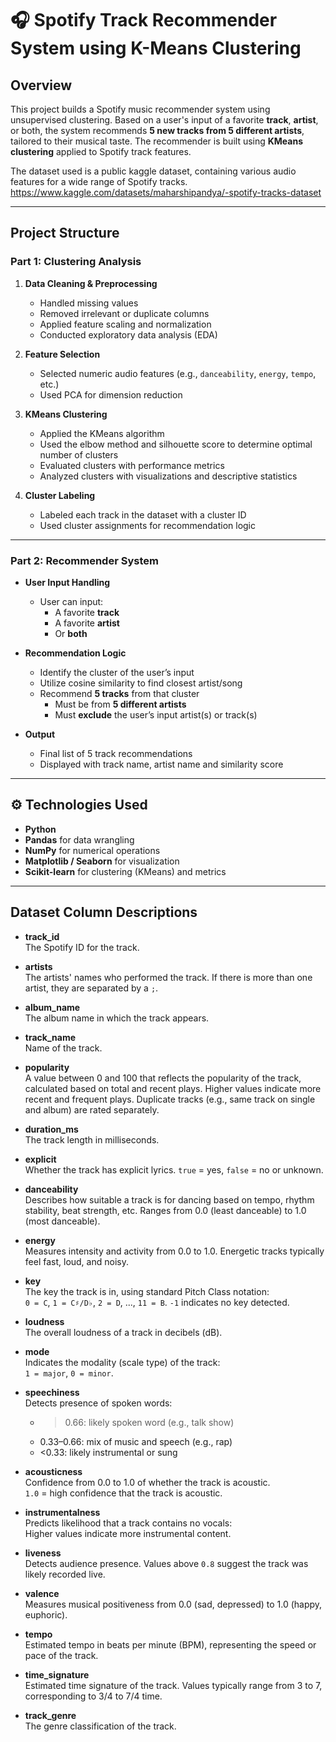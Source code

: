 # 🎧 Spotify Track Recommender System using K-Means Clustering

##  Overview
This project builds a Spotify music recommender system using unsupervised clustering. Based on a user's input of a favorite **track**, **artist**, or both, the system recommends **5 new tracks from 5 different artists**, tailored to their musical taste. The recommender is built using **KMeans clustering** applied to Spotify track features.

The dataset used is a public kaggle dataset, containing various audio features for a wide range of Spotify tracks. 
https://www.kaggle.com/datasets/maharshipandya/-spotify-tracks-dataset

---

##  Project Structure

### Part 1: Clustering Analysis

1. **Data Cleaning & Preprocessing**
   - Handled missing values
   - Removed irrelevant or duplicate columns
   - Applied feature scaling and normalization
   - Conducted exploratory data analysis (EDA)

2. **Feature Selection**
   - Selected numeric audio features (e.g., `danceability`, `energy`, `tempo`, etc.)
   - Used PCA for dimension reduction

3. **KMeans Clustering**
   - Applied the KMeans algorithm
   - Used the elbow method and silhouette score to determine optimal number of clusters
   - Evaluated clusters with performance metrics
   - Analyzed clusters with visualizations and descriptive statistics

4. **Cluster Labeling**
   - Labeled each track in the dataset with a cluster ID
   - Used cluster assignments for recommendation logic

---

### Part 2: Recommender System

- **User Input Handling**
  - User can input:
    - A favorite **track**
    - A favorite **artist**
    - Or **both**

- **Recommendation Logic**
  - Identify the cluster of the user’s input
  - Utilize cosine similarity to find closest artist/song
  - Recommend **5 tracks** from that cluster
    - Must be from **5 different artists**
    - Must **exclude** the user’s input artist(s) or track(s)

- **Output**
  - Final list of 5 track recommendations
  - Displayed with track name, artist name and similarity score

---

## ⚙️ Technologies Used

- **Python**
- **Pandas** for data wrangling
- **NumPy** for numerical operations
- **Matplotlib / Seaborn** for visualization
- **Scikit-learn** for clustering (KMeans) and metrics

---

##  Dataset Column Descriptions

- **track_id**  
  The Spotify ID for the track.

- **artists**  
  The artists' names who performed the track. If there is more than one artist, they are separated by a `;`.

- **album_name**  
  The album name in which the track appears.

- **track_name**  
  Name of the track.

- **popularity**  
  A value between 0 and 100 that reflects the popularity of the track, calculated based on total and recent plays. Higher values indicate more recent and frequent plays. Duplicate tracks (e.g., same track on single and album) are rated separately.

- **duration_ms**  
  The track length in milliseconds.

- **explicit**  
  Whether the track has explicit lyrics. `true` = yes, `false` = no or unknown.

- **danceability**  
  Describes how suitable a track is for dancing based on tempo, rhythm stability, beat strength, etc. Ranges from 0.0 (least danceable) to 1.0 (most danceable).

- **energy**  
  Measures intensity and activity from 0.0 to 1.0. Energetic tracks typically feel fast, loud, and noisy.

- **key**  
  The key the track is in, using standard Pitch Class notation:  
  `0 = C`, `1 = C♯/D♭`, `2 = D`, ..., `11 = B`. `-1` indicates no key detected.

- **loudness**  
  The overall loudness of a track in decibels (dB).

- **mode**  
  Indicates the modality (scale type) of the track:  
  `1 = major`, `0 = minor`.

- **speechiness**  
  Detects presence of spoken words:  
  - >0.66: likely spoken word (e.g., talk show)  
  - 0.33–0.66: mix of music and speech (e.g., rap)  
  - <0.33: likely instrumental or sung

- **acousticness**  
  Confidence from 0.0 to 1.0 of whether the track is acoustic.  
  `1.0` = high confidence that the track is acoustic.

- **instrumentalness**  
  Predicts likelihood that a track contains no vocals:  
  Higher values indicate more instrumental content.

- **liveness**  
  Detects audience presence. Values above `0.8` suggest the track was likely recorded live.

- **valence**  
  Measures musical positiveness from 0.0 (sad, depressed) to 1.0 (happy, euphoric).

- **tempo**  
  Estimated tempo in beats per minute (BPM), representing the speed or pace of the track.

- **time_signature**  
  Estimated time signature of the track. Values typically range from 3 to 7, corresponding to 3/4 to 7/4 time.

- **track_genre**  
  The genre classification of the track.

